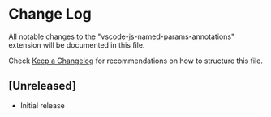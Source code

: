 # Change Log
All notable changes to the "vscode-js-named-params-annotations" extension will be documented in this file.

Check [Keep a Changelog](http://keepachangelog.com/) for recommendations on how to structure this file.

## [Unreleased]
- Initial release